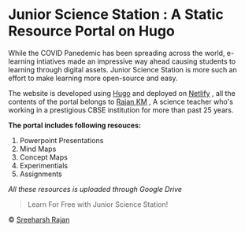 # Junior Science Station : A Static Resource Portal on Hugo

While the COVID Panedemic has been spreading across the world, e-learning intiatives made an impressive way ahead causing students to learning through digital assets.
Junior Science Station is more such an effort to make learning more open-source and easy. 

The website is developed using [Hugo](https://www.hugo.io) and deployed on [Netlify](https://netlify.com) , all the contents of the portal belongs to [Rajan KM](https://www.faccebook.com/rajankuttamath) , A science teacher who's working in a prestigious CBSE institution for more than past 25 years.

**The portal includes following resouces:**
1. Powerpoint Presentations
2. Mind Maps
3. Concept Maps
4. Experimentials
5. Assignments

*All these resources is uploaded through Google Drive*

> Learn For Free with Junior Science Station!

©  [Sreeharsh Rajan](https://www.twitter.com/SreeharshR)